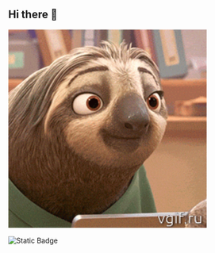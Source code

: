 ## Hi there 👋

<img src="https://github.com/Sbvalenok/Sbvalenok/blob/main/vgif-ru-Ленивец%20из%20Зверополиса%20улыбается.gif" alt="The Unlimited" width="400">


![Static Badge](https://img.shields.io/badge/py-python-brightgreen?logo=python)
